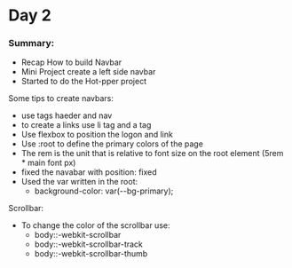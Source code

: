 # Day 2

### Summary: 
* Recap How to build Navbar
* Mini Project create a left side navbar
* Started to do the Hot-pper project

Some tips to create navbars:
* use tags haeder and nav
* to create a links use li tag and a tag 
* Use flexbox to position the logon and link
* Use :root to define the primary colors of the page
* The rem is the unit that is relative to font size on the root element (5rem * main font px)
* fixed the navabar with position: fixed
* Used the var written in the root:
  * background-color: var(--bg-primary);


Scrollbar:
* To change the color of the scrollbar use:
  * body::-webkit-scrollbar 
  * body::-webkit-scrollbar-track 
  * body::-webkit-scrollbar-thumb 